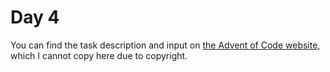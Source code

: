 # Day 4

You can find the task description and input on [the Advent of Code website](https://adventofcode.com/2021/day/4), which I cannot copy here due to copyright.